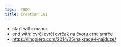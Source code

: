 ```yaml
---
tags:  TODO
title: Croatian 101
---
```

- start with: mama
- end with: cvrči cvrči cvrčak na čvoru crne smrče
- https://lingolero.com/2014/05/najkrace-i-najduze/